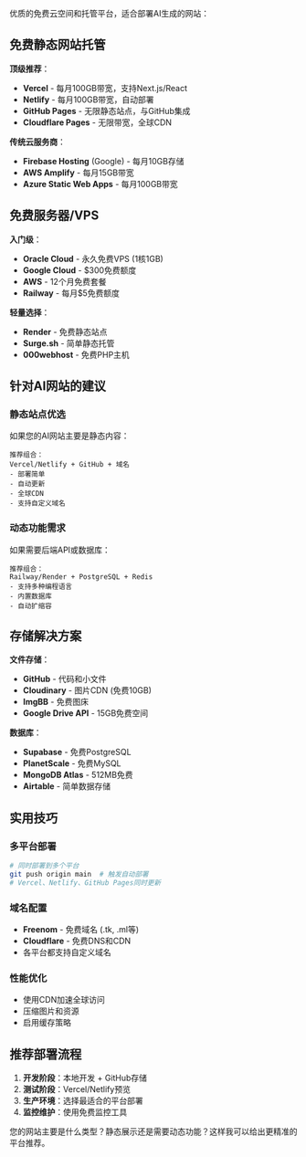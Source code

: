 优质的免费云空间和托管平台，适合部署AI生成的网站：

## 免费静态网站托管

**顶级推荐**：

- **Vercel** - 每月100GB带宽，支持Next.js/React
- **Netlify** - 每月100GB带宽，自动部署
- **GitHub Pages** - 无限静态站点，与GitHub集成
- **Cloudflare Pages** - 无限带宽，全球CDN

**传统云服务商**：

- **Firebase Hosting** (Google) - 每月10GB存储
- **AWS Amplify** - 每月15GB带宽
- **Azure Static Web Apps** - 每月100GB带宽

## 免费服务器/VPS

**入门级**：

- **Oracle Cloud** - 永久免费VPS (1核1GB)
- **Google Cloud** - $300免费额度
- **AWS** - 12个月免费套餐
- **Railway** - 每月$5免费额度

**轻量选择**：

- **Render** - 免费静态站点
- **Surge.sh** - 简单静态托管
- **000webhost** - 免费PHP主机

## 针对AI网站的建议

### 静态站点优选

如果您的AI网站主要是静态内容：

```
推荐组合：
Vercel/Netlify + GitHub + 域名
- 部署简单
- 自动更新
- 全球CDN
- 支持自定义域名
```

### 动态功能需求

如果需要后端API或数据库：

```
推荐组合：
Railway/Render + PostgreSQL + Redis
- 支持多种编程语言
- 内置数据库
- 自动扩缩容
```

## 存储解决方案

**文件存储**：

- **GitHub** - 代码和小文件
- **Cloudinary** - 图片CDN (免费10GB)
- **ImgBB** - 免费图床
- **Google Drive API** - 15GB免费空间

**数据库**：

- **Supabase** - 免费PostgreSQL
- **PlanetScale** - 免费MySQL
- **MongoDB Atlas** - 512MB免费
- **Airtable** - 简单数据存储

## 实用技巧

### 多平台部署

```bash
# 同时部署到多个平台
git push origin main  # 触发自动部署
# Vercel、Netlify、GitHub Pages同时更新
```

### 域名配置

- **Freenom** - 免费域名 (.tk, .ml等)
- **Cloudflare** - 免费DNS和CDN
- 各平台都支持自定义域名

### 性能优化

- 使用CDN加速全球访问
- 压缩图片和资源
- 启用缓存策略

## 推荐部署流程

1. **开发阶段**：本地开发 + GitHub存储
2. **测试阶段**：Vercel/Netlify预览
3. **生产环境**：选择最适合的平台部署
4. **监控维护**：使用免费监控工具

您的网站主要是什么类型？静态展示还是需要动态功能？这样我可以给出更精准的平台推荐。